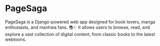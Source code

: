 # PageSaga
PageSaga is a Django-powered web app designed for book lovers, manga enthusiasts, and manhwa fans. 📚✨ It allows users to browse, read, and explore a vast collection of digital content, from classic books to the latest webtoons.
